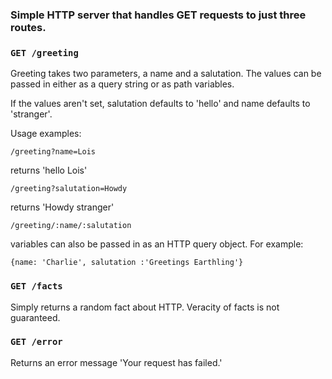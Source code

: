 ### Simple HTTP server that handles GET requests to just three routes.

### `GET /greeting`

Greeting takes two parameters, a name and a salutation. The values can be passed in either as a query string or as path variables.

If the values aren't set, salutation defaults to 'hello' and name defaults to 'stranger'.

Usage examples:
```
/greeting?name=Lois
```
returns 'hello Lois'

```
/greeting?salutation=Howdy
```
returns 'Howdy stranger'

```
/greeting/:name/:salutation
```

variables can also be passed in as an HTTP query object. For example:

```
{name: 'Charlie', salutation :'Greetings Earthling'}
```


### `GET /facts`

Simply returns a random fact about HTTP. Veracity of facts is not guaranteed.

### `GET /error`

Returns an error message 'Your request has failed.'